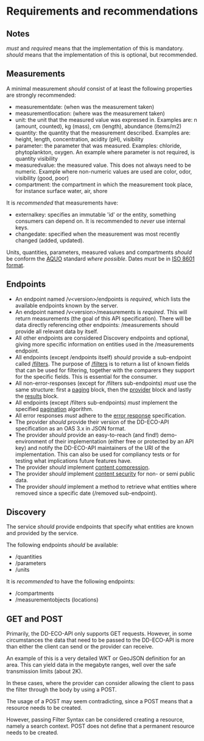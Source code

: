# Requirements and recommendations

## Notes

_must_ and _required_ means that the implementation of this is mandatory.
_should_ means that the implementation of this is optional, but recommended.

## Measurements

A minimal measurement _should_ consist of at least the following properties are strongly recommended:

- measurementdate: (when was the measurement taken)
- measurementlocation: (where was the measurement taken)
- unit: the unit that the measured value was expressed in. Examples are: n (amount, counted), kg (mass), cm (length), abundance (items/m2)
- quantity: the quantity that the measurement described. Examples are: height, length, concentration, acidity (pH), visibility
- parameter: the parameter that was measured. Examples: chloride, phytoplankton, oxygen. An example where parameter is not required, is quantity visibility
- measuredvalue: the measured value. This does not always need to be numeric. Example where non-numeric values are used are color, odor, visibility (good, poor)
- compartment: the compartment in which the measurement took place, for instance surface water, air, shore

It is _recommended_ that measurements have:

- externalkey: specifies an immutable 'id' or the entity, something consumers can depend on. It is recommended to _never_ use internal keys.
- changedate: specified when the measurement was most recently changed (added, updated).

Units, quantities, parameters, measured values and compartments _should_ be conform the [AQUO](https://www.aquo.nl/index.php/Categorie:Actueel) standard *where possible*.
Dates _must_ be in [ISO 8601 format](https://www.iso.org/iso-8601-date-and-time-format.html).

## Endpoints

- An endpoint named /v&lt;version&gt;/endpoints is _required_, which lists the available endpoints known by the server.
- An endpoint named /v&lt;version&gt;/measurements is _required_. This will return measurements (the goal of this API specification). There will be data directly referencing other endpoints: /measurements should provide all relevant data by itself.
- All other endpoints are considered Discovery endpoints and optional, giving more specific information on entities used in the /measurements endpoint.
- All endpoints (except /endpoints itself) _should_ provide a sub-endpoint called [/filters](filtersendpoint.md). The purpose of [/filters](filtersendpoint.md) is to return a list of known fields that can be used for filtering, together with the comparers they support for the specific fields. This is essential for the consumer.
- All non-error-responses (except for /filters sub-endpoints) _must_ use the same structure: first a [paging](output.md#paging-block) block, then the [provider](output.md#provider-block) block and lastly the [results](output.md#result-block) block.
- All endpoints (except /filters sub-endpoints) _must_ implement the specified [pagination](pagination.md) algorithm.
- All error responses _must_ adhere to the [error response](error-handling.md) specification.
- The provider _should_ provide their version of the DD-ECO-API specification as an OAS 3.x in JSON format.
- The provider _should_ provide an easy-to-reach (and find!) demo-environment of their implementation (either free or protected by an API key) and notify the DD-ECO-API maintainers of the URI of the implementation. This can also be used for compliancy tests or for testing what implications future features have.
- The provider _should_ implement [content compression](content-compression.md).
- The provider _should_ implement [content security](security.md) for non- or semi public data.
- The provider _should_ implement a method to retrieve what entities where removed since a specific date (/removed sub-endpoint).

## Discovery

The service _should_ provide endpoints that specify what entities are known and provided by the service. 

The following endpoints _should_ be available:

- /quantities
- /parameters
- /units

It is _recommended_ to have the following endpoints:

- /compartments
- /measurementobjects (locations)


## GET and POST

Primarily, the DD-ECO-API only supports GET requests. However, in some circumstances the data that need to be passed to the DD-ECO-API is more than either the client can send or the provider can receive. 

An example of this is a very detailed WKT or GeoJSON definition for an area. This can yield data in the megabyte ranges, well over the safe transmission limits (about 2K).

In these cases, where the provider can consider allowing the client to pass the filter through the body by using a POST.

The usage of a POST may seem contradicting, since a POST means that a resource needs to be created. 

However, passing Filter Syntax can be considered creating a resource, namely a search context. POST does not define that a permanent resource needs to be created.

